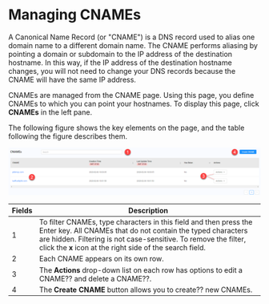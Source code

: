 # Managing CNAMEs 

A Canonical Name Record (or "CNAME") is a DNS record used to alias one domain name to a different domain name. The CNAME performs aliasing by pointing a domain or subdomain to the IP address of the destination hostname. In this way, if the IP address of the destination hostname changes, you will not need to change your DNS records because the CNAME will have the same IP address.

CNAMEs are managed from the CNAME page. Using this page, you define CNAMEs to which you can point your hostnames. To display this page, click **CNAMEs** in the left pane.

The following figure shows the key elements on the page, and the table following the figure describes them.

![null](</docs/resources/images/CNAMES_Overview.png>)

| **Fields** | **Description** |
| ---------- | --------------- |
| 1 | To filter CNAMEs, type characters in this field and then press the Enter key. All CNAMEs that do not contain the typed characters are hidden. Filtering is not case-sensitive. To remove the filter, click the **x** icon at the right side of the search field. |
| 2 | Each CNAME appears on its own row. |
| 3 | The **Actions** drop-down list on each row has options to edit a CNAME?? and delete a CNAME??. |
| 4 | The **Create CNAME** button allows you to create?? new CNAMEs.|
